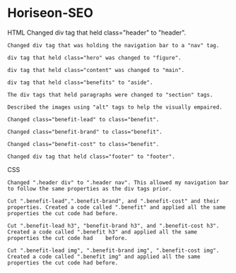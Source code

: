 # Horiseon-SEO

HTML
    Changed div tag that held class="header" to "header".
    
    Changed div tag that was holding the navigation bar to a "nav" tag.
    
    div tag that held class="hero" was changed to "figure".
    
    div tag that held class="content" was changed to "main".
    
    div tag that held class="benefits" to "aside".
    
    The div tags that held paragraphs were changed to "section" tags.
    
    Described the images using "alt" tags to help the visually empaired.
    
    Changed class="benefit-lead" to class="benefit".
    
    Changed class="benefit-brand" to class="benefit".
    
    Changed class="benefit-cost" to class="benefit".
    
    Changed div tag that held class="footer" to "footer".

CSS
    
    Changed ".header div" to ".header nav". This allowed my navigation bar to follow the same properties as the div tags prior.
    
    Cut ".benefit-lead",".benefit-brand", and ".benefit-cost" and their properties. Created a code called ".benefit" and applied all the same properties the cut code had before.
    
    Cut ".benefit-lead h3", "benefit-brand h3", and ".benefit-cost h3". Created a code called ".benefit h3" and applied all the same properties the cut code had    before.
    
    Cut ".benefit-lead img", ".benefit-brand img", ".benefit-cost img". Created a code called ".benefit img" and applied all the same properties the cut code had before.
